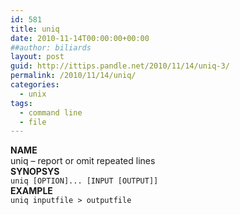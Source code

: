 ```yaml
---
id: 581
title: uniq
date: 2010-11-14T00:00:00+00:00
##author: biliards
layout: post
guid: http://ittips.pandle.net/2010/11/14/uniq-3/
permalink: /2010/11/14/uniq/
categories:
  - unix
tags:
  - command line
  - file
---
```

**NAME**  
uniq &#8211; report or omit repeated lines  
**SYNOPSYS**  
`uniq [OPTION]... [INPUT [OUTPUT]]`  
**EXAMPLE**  
`uniq inputfile > outputfile`

